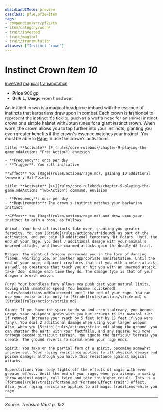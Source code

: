```yaml
---
obsidianUIMode: preview
cssclass: pf2e,pf2e-item
tags:
- compendium/src/pf2e/tv
- item/category/worn/
- trait/invested
- trait/magical
- trait/transmutation
aliases: ["Instinct Crown"]
---
```

# Instinct Crown *Item 10*  
[invested](invested.md "Invested Item Trait")  [magical](magical.md "Magical Item Trait")  [transmutation](transmutation.md "Transmutation School Trait")  

- **Price** 900 gp
- **Bulk** L; **Usage** worn headwear

An instinct crown is a magical headpiece imbued with the essence of instincts that barbarians draw upon in combat. Each crown is fashioned to represent the instinct it's tied to, such as a wolf's head for an animal instinct crown or a simple helmet with Jotun runes for a giant instinct crown. When worn, the crown allows you to tap further into your instincts, granting you even greater benefits if the crown's essence matches your instinct. You must be able to [Rage](Reference/Rules/Actions/rage.md) to use the crown's activations.

```ad-embed-ability
title: **Activate** [F](rules/core-rulebook/chapter-9-playing-the-game.md#Actions "Free Action") envision

- **Frequency**: once per day
- **Trigger**: You roll initiative

**Effect** You [Rage](rules/actions/rage.md), gaining 10 additional temporary Hit Points.
```

```ad-embed-ability
title: **Activate** [>>](rules/core-rulebook/chapter-9-playing-the-game.md#Actions "Two-Action") command, envision

- **Frequency**: once per day
- **Requirements**: The crown's instinct matches your barbarian instinct

**Effect** You [Rage](rules/actions/rage.md) and draw upon your instinct to gain a boon, as follows.

Animal: Your bestial instincts take over, granting you greater ferocity. You can [Stride](rules/actions/stride.md) as part of the activation, and you gain 10 additional temporary Hit Points. Until the end of your rage, you deal 3 additional damage with your animal's unarmed attacks, and those unarmed attacks gain the deadly d8 trait.

Dragon: The might of dragons surrounds you in the form of dancing flames, whirling ice, or another appropriate manifestation. Until the end of your rage, adjacent creatures that hit you with a melee attack, as well as creatures that touch you or hit you with an unarmed attack, take `2d6` damage each time they do. The damage type is that of your dragon's breath weapon.

Fury: Your boundless fury allows you push past your natural limits, moving with unmatched speed. You become [quickened](rules/conditions.md#Quickened) until the end of your rage. You can use your extra action only to [Stride](rules/actions/stride.md) or [Strike](rules/actions/strike.md).

Giant: If you have the space to do so and aren't already, you become Large. Your equipment grows with you but returns to its natural size if removed. Increase your reach by 5 feet (or by 10 feet if you were Tiny). You deal 2 additional damage when using your larger weapon. Also, when you [Stride](rules/actions/stride.md) along the ground, you can shatter the earth with your footfalls, and any squares you move through become difficult terrain. You ignore the difficult terrain you create. The ground reverts to normal when your rage ends.

Spirit: You take on the partial form of a spirit, becoming somewhat incorporeal. Your raging resistance applies to all physical damage and poison damage, although you halve this resistance against magical attacks.

Superstition: Your body fights off the effects of magic with even greater effect. Until the end of your rage, when you attempt a saving throw against magic, roll twice and take the higher result. This is a [fortune](rules/traits/fortune.md "Fortune Effect Trait") effect. Also, your raging resistance applies to all magic traditions while you rage.
```


---
*Source: Treasure Vault p. 152*
